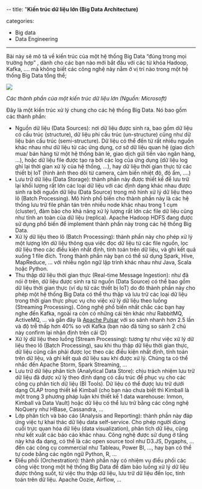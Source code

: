 ﻿
--
title: "**Kiến trúc dữ liệu lớn (Big Data Architecture)**

categories:
  - Big data
  - Data Engineering

---
Bài này sẽ mô tả về kiến trúc của một hệ thống Big Data “đúng trong mọi trường hợp” , dành cho các bạn nào mới bắt đầu với các từ khóa Hadoop, Kafka, …. mà không biết các công nghệ này nằm ở vị trí nào trong một hệ thống Big Data tổng thể;

![](https://scontent.fhan5-8.fna.fbcdn.net/v/t1.6435-9/87382698_130387095159281_8988663030589947904_n.jpg?_nc_cat=108&ccb=1-5&_nc_sid=8ecba9&_nc_ohc=63oAV0ZOdbcAX8AyI3b&_nc_ht=scontent.fhan5-8.fna&oh=00_AT-8XfAsUPkNApJMqSt18thamj6JOAX_jIGZa3MnaoHf2w&oe=620FE3A2)

*Các thành phần của một kiến trúc dữ liệu lớn (Nguồn: Microsoft)*

Đây là một kiến trúc xử lý chung cho các hệ thống Big Data. Nó bao gồm các thành phần:

-   Nguồn dữ liệu (Data Sources): nơi dữ liệu được sinh ra, bao gồm dữ liệu có cấu trúc (structure), dữ liệu phi cấu trúc (un-structure) cũng như dữ liệu bán cấu trúc (semi-structure). Dữ liệu có thể đến từ rất nhiều nguồn khác nhau như dữ liệu từ các ứng dụng, cơ sở dữ liệu quan hệ (giao dịch mua/ bán hàng từ một hệ thống bán lẻ, giao dịch gửi tiền vào ngân hàng, …), hoặc dữ liệu file được tạo ra bởi các log của ứng dụng (dữ liệu log ghi lại thời gian xử lý của hệ thống, …), hay dữ liệu thời gian thực từ các thiết bị IoT (hình ảnh theo dõi từ camera, cảm biến nhiệt độ, độ ẩm, ….)
-   Lưu trữ dữ liệu (Data Storage): thành phần này được thiết kế để lưu trữ lại khối lượng rất lớn các loại dữ liệu với các định dạng khác nhau được sinh ra bởi nguồn dữ liệu (Data Source) trong mô hình xử lý dữ liệu theo lô (Batch Processing). Mô hình phổ biến cho thành phần này là các hệ thống lưu trữ file phân tán trên nhiều node khác nhau trong 1 cụm (cluster), đảm bảo cho khả năng xử lý lượng rất lớn các file dữ liệu cũng như tính an toàn của dữ liệu (replica). Apache Hadoop HDFS đang được sử dụng phổ biến để implement thành phần này trong các hệ thống Big Data.
-   Xử lý dữ liệu theo lô (Batch Processing): thành phần này cho phép xử lý một lượng lớn dữ liệu thông qua việc đọc dữ liệu từ các file nguồn, lọc dữ liệu theo các điều kiện nhất định, tính toán trên dữ liệu, và ghi kết quả xuống 1 file đích. Trong thành phần này bạn có thể sử dụng Spark, Hive, MapReduce, … với nhiều ngôn ngữ lập trình khác nhau như Java, Scala hoặc Python.
-   Thu thập dữ liệu thời gian thực (Real-time Message Ingestion): như đã nói ở trên, dữ liệu được sinh ra từ nguồn (Data Source) có thể bao gồm dữ liệu thời gian thực (ví dụ từ các thiết bị IoT) do đó thành phần này cho phép một hệ thống Big Data có thể thu thập và lưu trữ các loại dữ liệu trong thời gian thực phục vụ cho việc xử lý dữ liệu theo luồng (Streaming Processing). Công nghệ phổ biến nhất chắc các bạn hay nghe đến Kafka, ngoài ra còn có những cái tên khác như RabbitMQ, ActiveMQ, … và gần đây là [Apache Pulsar](https://pulsar.apache.org/?fbclid=IwAR0VxLJXXDeixytnhG2PD6OJAIDhmNFgyGnDmG9wXn_1wj_lQT6IUteDTUc) với so sánh nhanh hơn 2.5 lần và độ trễ thấp hơn 40% so với Kafka (bạn nào đã từng so sánh 2 chú này confirm lại nhận định trên cái 😊)
-   Xử lý dữ liệu theo luồng (Stream Processing): tương tự như việc xử lý dữ liệu theo lô (Batch Processing), sau khi thu thập dữ liệu thời gian thực, dữ liệu cũng cần phải được lọc theo các điều kiện nhất định, tính toán trên dữ liệu, và ghi kết quả dữ liệu sau khi được xử lý. Chúng ta có thể nhắc đến Apache Storm, Spark Streaming, …
-   Lưu trữ dữ liệu phân tích (Analytical Data Store): chịu trách nhiệm lưu trữ dữ liệu đã được xử lý theo định dạng có cấu trúc để phục vụ cho các công cụ phân tích dữ liệu (BI Tools). Dữ liệu có thể được lưu trữ dưới dạng OLAP trong thiết kế Kimball (cho bạn nào chưa biết thì Kimball là một trong 3 phương pháp luận khi thiết kế 1 data warehouse: Inmon, Kimball và Data Vault) hoặc dữ liệu có thể lưu trữ bằng các công nghệ NoQuery như HBase, Cassandra, …
-   Lớp phân tích và báo cáo (Analysis and Reporting): thành phần này đáp ứng việc tự khai thác dữ liệu data self-service. Cho phép người dùng cuối trực quan hóa dữ liệu (data visualization), phân tích dữ liệu, cũng như kết xuất các báo cáo khác nhau. Công nghệ được sử dụng ở tầng này khá đa dạng, có thể là các open source tool như D3.JS, Dygaphs, … đến các công cụ commercial như Tableau, Power BI, …, hay bạn có thể tự code bằng các ngôn ngữ Python, R, …
-   Điều phối (Orchestration): thành phần này có nhiệm vụ điều phối các công việc trong một hệ thống Big Data để đảm bảo luồng xử lý dữ liệu được thông suốt, từ việc thu thập dữ liệu, lưu trữ dữ liệu đến lọc, tính toán trên dữ liệu. Apache Oozie, Airflow, …
